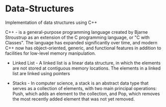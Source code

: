 # Data-Structures

Implementation of data structures using C++ 

C++ - is a general-purpose programming language created by Bjarne Stroustrup as an extension of the C programming language, or "C with Classes". The language has expanded significantly over time, and modern C++ now has object-oriented, generic, and functional features in addition to facilities for low-level memory manipulation.

* Linked List - A linked list is a linear data structure, in which the elements are not stored at contiguous memory locations. The elements in a linked list are linked using pointers

* Stacks - In computer science, a stack is an abstract data type that serves as a collection of elements, with two main principal operations:
            Push, which adds an element to the collection, and
            Pop, which removes the most recently added element that was not yet removed.
